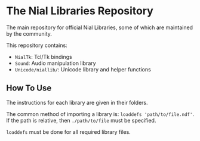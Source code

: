 # The Nial Libraries Repository

The main repository for official Nial Libraries, some of which are maintained by the community.

This repository contains:
- `NialTk`: Tcl/Tk bindings
- `Sound`: Audio manipulation library
- `Unicode/niallib/`: Unicode library and helper functions

## How To Use
The instructions for each library are given in their folders.

The common method of importing a library is: `loaddefs 'path/to/file.ndf'`. If the path is relative, then `./path/to/file` must be specified.

`loaddefs` must be done for all required library files.
